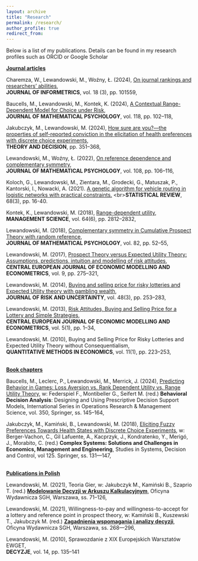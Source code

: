```yaml
---
layout: archive
title: "Research"
permalink: /research/
author_profile: true
redirect_from:
---
```


Below is a list of my publications. Details can be found in my research profiles such as ORCID or Google Scholar

<ins>**Journal articles**<ins>

Charemza, W., Lewandowski, M., Woźny, Ł. (2024), [On journal rankings and researchers’ abilities](https://www.sciencedirect.com/science/article/pii/S1751157724000725),
<br>**JOURNAL OF INFORMETRICS**, vol. 18 (3), pp. 101559,



Baucells, M., Lewandowski, M., Kontek, K. (2024), [A Contextual Range-Dependent Model for Choice under Risk](https://www.sciencedirect.com/science/article/pii/S0022249623000779?casa_token=f3CnFexw3qgAAAAA:uN6QcDKISHKSoK09DQgpadSpujLv7WIhPzQZZFxbhcB-mNPoFhRXCzrOSdpKd79l0H8Jecp5fQ), 
<br>**JOURNAL OF MATHEMATICAL PSYCHOLOGY**, vol. 118, pp. 102–118,

Jakubczyk, M., Lewandowski, M. (2024), [How sure are you?—the properties of self-reported conviction in the elicitation of health preferences with discrete choice experiments](https://link.springer.com/article/10.1007/s11238-023-09951-x), 
<br>**THEORY AND DECISION**, pp. 351–368,

Lewandowski, M., Woźny, Ł. (2022), [On reference dependence and complementary symmetry](https://www.sciencedirect.com/science/article/pii/S0022249622000116?casa_token=1Pivq-I4gMMAAAAA:Z7xv7nzdSJpxye5G9y6JiI41OkaTUI6VPuly96c-aEKhJbGY0DVP00ehcef0iqA_5Hy133-WNQ),
<br>**JOURNAL OF MATHEMATICAL PSYCHOLOGY**, vol. 108, pp. 106–116,

Koloch, G., Lewandowski, M., Zientara, M., Grodecki, G., Matuszak, P., Kantorski, I., Nowacki, A. (2021). [A genetic algorithm for vehicle routing in logistic networks with practical constraints.]([https://bibliotekanauki.pl/articles/1981356.pdf](https://www.ceeol.com/search/article-detail?id=1007130))
<br>**STATISTICAL REVIEW**, 68(3), pp. 16-40.

Kontek, K., Lewandowski, M. (2018), [Range-dependent utility](https://pubsonline.informs.org/doi/abs/10.1287/mnsc.2017.2744?casa_token=NTfG7-XlGIwAAAAA:MQ6dmqn6jnH8eUQFcdYKt0QHg3fsXrkzOKhGhwNluVYWvr90k4NsUVaEjuxBBb3R0xfTS95aCTY), 
<br>**MANAGEMENT SCIENCE**, vol. 64(6), pp. 2812–2832,

Lewandowski, M. (2018), [Complementary symmetry in Cumulative Prospect Theory with random reference](https://www.sciencedirect.com/science/article/pii/S0022249617300408?casa_token=_Oev4L1PjuAAAAAA:K2adeQLDt82aLcY1DBT764toL_WBMHXpoXj_yAYPgiLMsIT5S3v1tY3i5GDY7g3lCQkaujJIxA), 
<br>**JOURNAL OF MATHEMATICAL PSYCHOLOGY**, vol. 82, pp. 52–55,

Lewandowski, M. (2017), [Prospect Theory versus Expected Utility Theory: Assumptions, predictions, intuition and modelling of risk attitudes](https://cejeme.pan.pl/previousvolumes.aspx), 
<br>**CENTRAL EUROPEAN JOURNAL OF ECONOMIC MODELLING AND ECONOMETRICS**, vol. 9, pp. 275–321,

Lewandowski, M. (2014), [Buying and selling price for risky lotteries and Expected Utility theory with gambling wealth](https://link.springer.com/article/10.1007/s11166-014-9191-2), 
<br>**JOURNAL OF RISK AND UNCERTAINTY**, vol. 48(3), pp. 253–283,

Lewandowski, M. (2013), [Risk Attitudes, Buying and Selling Price for a Lottery and Simple Strategies](https://cejeme.pan.pl/previousvolumes.aspx), 
<br>**CENTRAL EUROPEAN JOURNAL OF ECONOMIC MODELLING AND ECONOMETRICS**, vol. 5(1), pp. 1–34,

Lewandowski, M. (2010), Buying and Selling Price for Risky Lotteries and Expected Utility Theory without Consequentialism, 
<br>**QUANTITATIVE METHODS IN ECONOMICS**, vol. 11(1), pp. 223–253,


<br><ins>**Book chapters**<ins>

Baucells, M., Leclerc, P., Lewandowski, M., Merrick, J. (2024), [Predicting Behavior in Games:
Loss Aversion vs. Rank Dependent Utility vs. Range Utility Theory](https://link.springer.com/chapter/10.1007/978-3-031-44424-1_8), w: Federspiel F., Montibeller
G., Seifert M. (red.) **Behavioral Decision Analysis**: Designing and Using Prescriptive
Decision Support Models, International Series in Operations Research & Management Science,
vol. 350, Springer, ss. 145–164,

Jakubczyk, M., Kamiński, B., Lewandowski, M. (2018), [Eliciting Fuzzy Preferences Towards 
Health States with Discrete Choice Experiments](https://link.springer.com/chapter/10.1007/978-3-319-69989-9_9), w: Berger-Vachon, C., Gil Lafuente, A.,
Kacprzyk, J., Kondratenko, Y., Merigó, J., Morabito, C. (red.) **Complex Systems: Solutions
and Challenges in Economics, Management and Engineering**, Studies in Systems, Decision
and Control, vol 125. Springer, ss. 131—147,

<br><ins>**Publications in Polish**<ins>

Lewandowski, M. (2021), Teoria Gier, w: Jakubczyk M., Kamiński B., Szaprio T. (red.) [**Modelowanie
Decyzji w Arkuszu Kalkulacyjnym**](https://sklep.sgh.waw.pl/pl/products/modelowanie-decyzji-w-arkuszu-kalkulacyjnym-2227.html), Oficyna Wydawnicza SGH, Warszawa, ss. 71–126,

Lewandowski, M. (2021), Willingness-to-pay and willingness-to-accept for a lottery and reference
point in prospect theory, w: Kamiński B., Kuszewski T., Jakubczyk M. (red.) [**Zagadnienia
wspomagania i analizy decyzji**](https://24naukowa.com.pl/zagadnienia-wspomagania-i-analizy-decyzji,id17138.html), Oficyna Wydawnicza SGH, Warszawa, ss. 268—296,

Lewandowski, M. (2010), Sprawozdanie z XIX Europejskich Warsztatów EWGET, 
<br>**DECYZJE**, vol. 14, pp. 135–141






